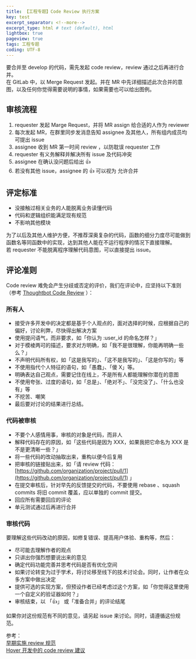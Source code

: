 ```yaml
---
title: 【工程专题】Code Review 执行方案
key: test
excerpt_separator: <!--more-->
excerpt_type: html # text (default), html
lightbox: true
pageview: true
tags: 工程专题
coding: UTF-8
---
```

要合并至 develop 的代码，需先发起 code review，review 通过之后再进行合并。  
在 GitLab 中，以 Merge Request 发起。并在 MR 中先详细描述此次合并的意图，以及任何你觉得需要说明的事情，如果需要也可以给出图例。  
  
## 审核流程  
1. requester 发起 Marge Request，并将 MR assign 给合适的人作为 reviewer  
2. 每次发起 MR，在群里同步发消息告知 assignee 及其他人，所有组内成员均可提出 issue  
3. assignee 收到 MR 第一时间 review ，以防耽误 requester 工作  
4. requester 有义务解释并解决所有 issue 及代码冲突  
5. assignee 在确认没问题后给出 👍  
6. 若没有其他 issue，assignee 的 👍 可以视为 允许合并  
  
  
## 评定标准  
* 没接触过相关业务的人能脱离业务读懂代码  
* 代码和逻辑组织能满足现有规范  
* 不影响其他模块  
  
为了以后及其他人维护方便，不推荐深奥复杂的代码，函数的细分力度尽可能做到函数名等同函数中的实现，达到其他人能在不运行程序的情况下直接理解。  
若 requester 不能脱离程序理解代码意图，可以直接提出 issue。  
  
  
## 评论准则  
Code review 难免会产生分歧或否定的评价，我们在评论中，应坚持以下准则（参考  [Thoughtbot Code Review](https://github.com/thoughtbot/guides/tree/master/code-review) ）：  
  
  
### 所有人  
* 接受许多开发中的决定都是基于个人观点的，面对选择的时候，应根据自己的偏好，讨论利弊，尽快得出解决方案  
* 使用提问语气，而非要求，如「你认为 :user_id 的命名怎样？」  
* 对于模棱两可的描述，要求对方明确，如「我不是很理解，你能再明确一些么？」  
* 不声明代码所有权，如「这是我写的」、「这不是我写的」、「这是你写的」等  
* 不使用指代个人特征的语句，如「愚蠢」、「傻 X」等。  
* 明确表达自己观点，需要记住在线上，不是所有人都能理解你潜在的意图  
* 不使用夸张、过度的语句，如「总是」、「绝对不」、「没完没了」、「什么也没有」等  
* 不挖苦、嘲笑  
* 最后要对讨论的结果进行总结。  
  
  
### 代码被审核  
* 不要个人感情用事，审核的对象是代码，而非人  
* 解释代码存在的原因，如「这些代码是因为 XXX，如果我把它命名为 XXX 是不是更清晰一些？」  
* 将一些代码的改动抽取出来，重构以便今后复用  
* 把审核的链接贴出来，如「请 review 代码： [https://github.com/organization/project/pull/1](https://github.com/organization/project/pull/1) 」  
* 在提交审核后，针对早先的反馈提交的代码，不要使用 rebase 、squash commits 将旧 commit 覆盖，应以单独的 commit 提交。  
* 回应所有需要回应的评论  
* 单元测试通过后再进行合并  
  
  
### 审核代码  
要理解这些代码改动的原因，如修复错误、提高用户体验、重构等，然后：  
  
* 尽可能去理解作者的观点  
* 只讲出你强烈想要说出来的意见  
* 确定代码功能完善并思考代码是否有优化空间  
* 如果讨论转变为过于学术，将讨论移至线下的技术讨论会。同时，让作者在众多方案中做出决定  
* 提供可选的实现方案，但预设作者已经考虑过这个方案，如「你觉得这里使用一个自定义的验证器如何？」  
* 审核结束，以 「👍」 或「准备合并」的评论结尾  
  
如果你对这份规范有不同的意见，请另起 issue 来讨论。同时，请遵循这份规范。  
  
  
参考：  
 [早期实施 review 规范](http://git.zerozero.cn/RN/Hover#code-review)   
 [Hover 开发中的 code review 建议](http://git.zerozero.cn/RN/WiKi/issues/7)   
  